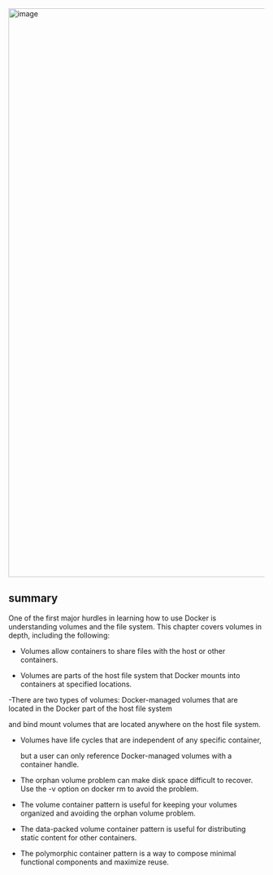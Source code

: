 <img width="1119" alt="image" src="https://github.com/17303954/personal_notes/assets/36843259/12baa16e-4111-4026-8f67-515128ed3444">


## summary

One of the first major hurdles in learning how to use Docker is understanding volumes and the file system. This chapter covers volumes in depth, including the following:

- Volumes allow containers to share files with the host or other containers.

- Volumes are parts of the host file system that Docker mounts into containers at specified locations.

-There are two types of volumes: Docker-managed volumes that are located in the Docker part of the host file system 

 and bind mount volumes that are located anywhere on the host file system.

- Volumes have life cycles that are independent of any specific container,

  but a user can only reference Docker-managed volumes with a container handle.

- The orphan volume problem can make disk space difficult to recover. Use the -v option on docker rm to avoid the problem.

- The volume container pattern is useful for keeping your volumes organized and avoiding the orphan volume problem.

- The data-packed volume container pattern is useful for distributing static content for other containers.

- The polymorphic container pattern is a way to compose minimal functional components and maximize reuse.
